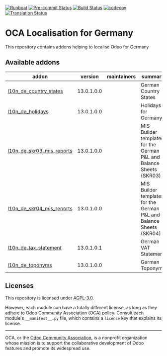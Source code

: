 
[![Runboat](https://img.shields.io/badge/runboat-Try%20me-875A7B.png)](https://runboat.odoo-community.org/builds?repo=OCA/l10n-germany&target_branch=13.0)
[![Pre-commit Status](https://github.com/OCA/l10n-germany/actions/workflows/pre-commit.yml/badge.svg?branch=13.0)](https://github.com/OCA/l10n-germany/actions/workflows/pre-commit.yml?query=branch%3A13.0)
[![Build Status](https://github.com/OCA/l10n-germany/actions/workflows/test.yml/badge.svg?branch=13.0)](https://github.com/OCA/l10n-germany/actions/workflows/test.yml?query=branch%3A13.0)
[![codecov](https://codecov.io/gh/OCA/l10n-germany/branch/13.0/graph/badge.svg)](https://codecov.io/gh/OCA/l10n-germany)
[![Translation Status](https://translation.odoo-community.org/widgets/l10n-germany-13-0/-/svg-badge.svg)](https://translation.odoo-community.org/engage/l10n-germany-13-0/?utm_source=widget)

<!-- /!\ do not modify above this line -->

# OCA Localisation for Germany

This repository contains addons helping to localise Odoo for Germany

<!-- /!\ do not modify below this line -->

<!-- prettier-ignore-start -->

[//]: # (addons)

Available addons
----------------
addon | version | maintainers | summary
--- | --- | --- | ---
[l10n_de_country_states](l10n_de_country_states/) | 13.0.1.0.0 |  | German Country States
[l10n_de_holidays](l10n_de_holidays/) | 13.0.1.0.0 |  | Holidays for Germany
[l10n_de_skr03_mis_reports](l10n_de_skr03_mis_reports/) | 13.0.1.0.0 |  | MIS Builder templates for the German P&L and Balance Sheets (SKR03)
[l10n_de_skr04_mis_reports](l10n_de_skr04_mis_reports/) | 13.0.1.0.0 |  | MIS Builder templates for the German P&L and Balance Sheets (SKR04)
[l10n_de_tax_statement](l10n_de_tax_statement/) | 13.0.1.0.1 |  | German VAT Statement
[l10n_de_toponyms](l10n_de_toponyms/) | 13.0.1.0.0 |  | German Toponyms

[//]: # (end addons)

<!-- prettier-ignore-end -->

## Licenses

This repository is licensed under [AGPL-3.0](LICENSE).

However, each module can have a totally different license, as long as they adhere to Odoo Community Association (OCA)
policy. Consult each module's `__manifest__.py` file, which contains a `license` key
that explains its license.

----
OCA, or the [Odoo Community Association](http://odoo-community.org/), is a nonprofit
organization whose mission is to support the collaborative development of Odoo features
and promote its widespread use.
